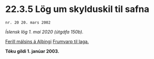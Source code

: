 # 22.3.5 Lög um skylduskil til safna

`nr. 20 20. mars 2002`

_Íslensk lög 1. maí 2020 (útgáfa 150b)._

[Ferill málsins á Alþingi](https://www.althingi.is/thingstorf/thingmalalistar-eftir-thingum/ferill/?ltg=127&mnr=228)
[Frumvarp til laga.](https://www.althingi.is/altext/127/s/0254.html)

**Tóku gildi 1. janúar 2003.**

